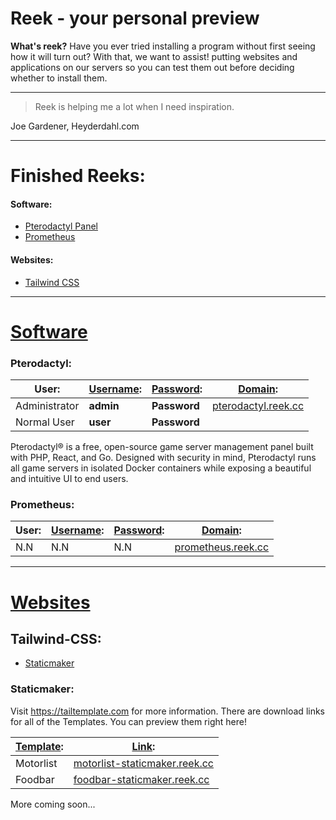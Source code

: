 ﻿# Reek - your personal preview

**What's reek?**
Have you ever tried installing a program without first seeing how it will turn out? With that, we want to assist! putting websites and applications on our servers so you can test them out before deciding whether to install them.

---

> Reek is helping me a lot when I need inspiration.

Joe Gardener, Heyderdahl.com

---

# Finished Reeks:

#### Software:

* [Pterodactyl Panel](#pterodactyl) 
* [Prometheus](#prometheus)

#### Websites:

- [Tailwind CSS](#Tailwind-css)



---

# <u>Software</u>

### Pterodactyl:

| User:         | <u>Username</u>: | <u>Password</u>: | <u>Domain</u>:                                     |
| ------------- | ---------------- | ---------------- | -------------------------------------------------- |
| Administrator | **admin**        | **Password**     | [pterodactyl.reek.cc](https://pterodactyl.reek.cc) |
| Normal User   | **user**         | **Password**     |                                                    |

Pterodactyl® is a free, open-source game server management panel built with PHP, React, and Go. Designed with security in mind, Pterodactyl runs all game servers in isolated Docker containers while exposing a beautiful and intuitive UI to end users.

### Prometheus:

| User: | <u>Username</u>: | <u>Password</u>: | <u>Domain</u>:                                   |
| ----- | ---------------- | ---------------- | ------------------------------------------------ |
| N.N   | N.N              | N.N              | [prometheus.reek.cc](https://prometheus.reek.cc) |

---

# <u>Websites</u>

## Tailwind-CSS:

- [Staticmaker](#staticmaker)

### Staticmaker:

Visit https://tailtemplate.com for more information. There are download links for all of the Templates. You can preview them right here!

| <u>Template</u>: | <u>Link</u>:                                                               |
| ---------------- | -------------------------------------------------------------------------- |
| Motorlist        | [​​​​motorlist-staticmaker.reek.cc](https://motorlist-staticmaker.reek.cc) |
| Foodbar          | [foodbar-staticmaker.reek.cc](https://foodbar-staticmaker.reek.cc)         |

More coming soon...
